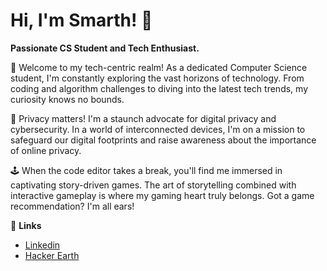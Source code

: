 # Hi, I'm Smarth! 👋

**Passionate CS Student and Tech Enthusiast.**

👋 Welcome to my tech-centric realm! As a dedicated Computer Science student, I'm constantly exploring the vast horizons of technology. From coding and algorithm challenges to diving into the latest tech trends, my curiosity knows no bounds.

🔐 Privacy matters! I'm a staunch advocate for digital privacy and cybersecurity. In a world of interconnected devices, I'm on a mission to safeguard our digital footprints and raise awareness about the importance of online privacy.

🕹️ When the code editor takes a break, you'll find me immersed in captivating story-driven games. The art of storytelling combined with interactive gameplay is where my gaming heart truly belongs. Got a game recommendation? I'm all ears!

🔗 **Links**

- [Linkedin](https://www.linkedin.com/in/smarth-arora/)
- [Hacker Earth](https://www.hackerearth.com/@datagonerogue)

